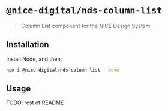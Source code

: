 # `@nice-digital/nds-column-list`

> Column List component for the NICE Design System

## Installation

Install Node, and then:

```sh
npm i @nice-digital/nds-column-list --save
```

## Usage

TODO: rest of README
